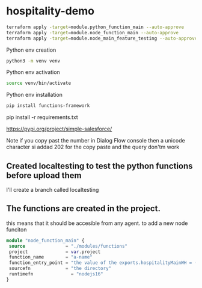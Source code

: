 # hospitality-demo

```sh
terraform apply -target=module.python_function_main --auto-approve
terraform apply -target=module.node_function_main --auto-approve
terraform apply -target=module.node_main_feature_testing --auto-approve
```

Python env creation
```sh
python3 -m venv venv
```

Python env activation
```sh
source venv/bin/activate
```
Python env installation
```sh
pip install functions-framework
```

pip install -r requirements.txt


https://pypi.org/project/simple-salesforce/

Note if you copy past the number in Dialog Flow console then a unicode character si addad 202 for the copy paste and the query don'tm work

## Created localtesting to test the python functions before upload them
I'll create a branch called localtesting

## The functions are created in the project.
this means that it should be accesible from any agent. 
 to add a new node funciton
 ```tf
 module "node_function_main" {
  source               = "./modules/functions"
  project              = var.project
  function_name        = "a-name"
  function_entry_point = "the value of the exports.hospitalityMainWH = (req, res) => {"
  sourcefn             = "the directory"
  runtimefn              = "nodejs16"
}
```